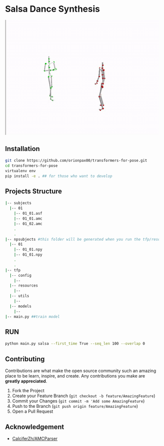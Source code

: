 # Salsa Dance Synthesis
<p align="center">

<img src="data/tool/salsa_dance.gif">

</p>

## Installation

```bash
git clone https://github.com/orionpax00/transformers-for-pose.git
cd transformers-for-pose
virtualenv env
pip install -e . ## for those who want to develop
```

## Projects Structure
```bash
|-- subjects
  |-- 01
    |-- 01_01.asf
    |-- 01_01.amc
    |-- 01_02.amc
    .
    .
|-- npsubjects #this folder will be generated when you run the tfp/resources/amc_to_numpy.py
  |-- 01
    |-- 01_01.npy
    |-- 01_01.npy
    .
    .
|-- tfp
  |-- config
    |--
  |-- resources
    |--
  |-- utils
    |--
  |-- models
    |--
|-- main.py ##train model
```

## RUN
```bash
python main.py salsa --first_time True --seq_len 100 --overlap 0
```
## Contributing

Contributions are what make the open source community such an amazing place to be learn, inspire, and create. Any contributions you make are **greatly appreciated**.

1. Fork the Project
2. Create your Feature Branch (`git checkout -b feature/AmazingFeature`)
3. Commit your Changes (`git commit -m 'Add some AmazingFeature`)
4. Push to the Branch (`git push origin feature/AmazingFeature`)
5. Open a Pull Request


## Acknowledgement

* [CalciferZh/AMCParser](https://github.com/CalciferZh/AMCParser/blob/master/amc_parser.py)
